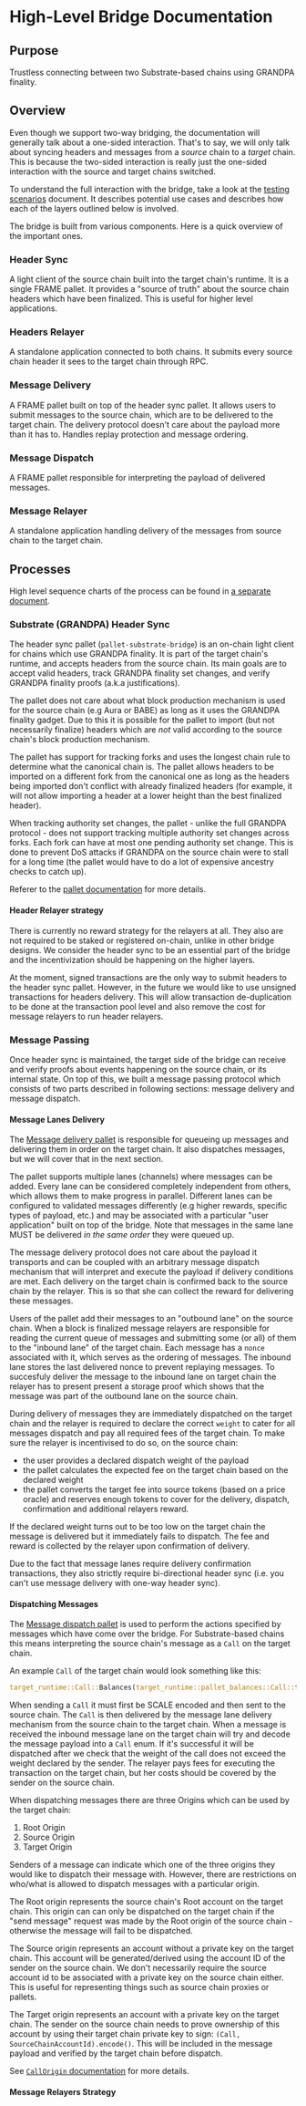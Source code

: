 # High-Level Bridge Documentation

## Purpose

Trustless connecting between two Substrate-based chains using GRANDPA finality.

## Overview

Even though we support two-way bridging, the documentation will generally talk about a one-sided
interaction. That's to say, we will only talk about syncing headers and messages from a _source_
chain to a _target_ chain. This is because the two-sided interaction is really just the one-sided
interaction with the source and target chains switched.

To understand the full interaction with the bridge, take a look at the
[testing scenarios](./testing-scenarios.md) document. It describes potential use cases and describes
how each of the layers outlined below is involved.

The bridge is built from various components. Here is a quick overview of the important ones.

### Header Sync

A light client of the source chain built into the target chain's runtime. It is a single FRAME
pallet. It provides a "source of truth" about the source chain headers which have been finalized.
This is useful for higher level applications.

### Headers Relayer

A standalone application connected to both chains. It submits every source chain header it sees to
the target chain through RPC.

### Message Delivery

A FRAME pallet built on top of the header sync pallet. It allows users to submit messages to the
source chain, which are to be delivered to the target chain. The delivery protocol doesn't care
about the payload more than it has to. Handles replay protection and message ordering.

### Message Dispatch

A FRAME pallet responsible for interpreting the payload of delivered messages.

### Message Relayer

A standalone application handling delivery of the messages from source chain to the target chain.

## Processes

High level sequence charts of the process can be found in [a separate document](./high-level.html).

### Substrate (GRANDPA) Header Sync

The header sync pallet (`pallet-substrate-bridge`) is an on-chain light client for chains which use
GRANDPA finality. It is part of the target chain's runtime, and accepts headers from the source
chain. Its main goals are to accept valid headers, track GRANDPA finality set changes, and verify
GRANDPA finality proofs (a.k.a justifications).

The pallet does not care about what block production mechanism is used for the source chain
(e.g Aura or BABE) as long as it uses the GRANDPA finality gadget. Due to this it is possible for
the pallet to import (but not necessarily finalize) headers which are _not_ valid according to the
source chain's block production mechanism.

The pallet has support for tracking forks and uses the longest chain rule to determine what the
canonical chain is. The pallet allows headers to be imported on a different fork from the canonical
one as long as the headers being imported don't conflict with already finalized headers (for
example, it will not allow importing a header at a lower height than the best finalized header).

When tracking authority set changes, the pallet - unlike the full GRANDPA protocol - does not
support tracking multiple authority set changes across forks. Each fork can have at most one pending
authority set change. This is done to prevent DoS attacks if GRANDPA on the source chain were to
stall for a long time (the pallet would have to do a lot of expensive ancestry checks to catch up).

Referer to the [pallet documentation](../modules/substrate/src/lib.rs) for more details.

#### Header Relayer strategy

There is currently no reward strategy for the relayers at all. They also are not required to be
staked or registered on-chain, unlike in other bridge designs. We consider the header sync to be
an essential part of the bridge and the incentivization should be happening on the higher layers.

At the moment, signed transactions are the only way to submit headers to the header sync pallet.
However, in the future we would like to use  unsigned transactions for headers delivery. This will
allow transaction de-duplication to be done at the transaction pool level and also remove the cost
for message relayers to run header relayers.

### Message Passing

Once header sync is maintained, the target side of the bridge can receive and verify proofs about
events happening on the source chain, or its internal state. On top of this, we built a message
passing protocol which consists of two parts described in following sections: message delivery and
message dispatch.

#### Message Lanes Delivery

The [Message delivery pallet](../modules/messages/src/lib.rs) is responsible for queueing up
messages and delivering them in order on the target chain. It also dispatches messages, but we will
cover that in the next section.

The pallet supports multiple lanes (channels) where messages can be added. Every lane can be
considered completely independent from others, which allows them to make progress in parallel.
Different lanes can be configured to validated messages differently (e.g higher rewards, specific
types of payload, etc.) and may be associated with a particular "user application" built on top of
the bridge. Note that messages in the same lane MUST be delivered _in the same order_ they were
queued up.

The message delivery protocol does not care about the payload it transports and can be coupled
with an arbitrary message dispatch mechanism that will interpret and execute the payload if delivery
conditions are met. Each delivery on the target chain is confirmed back to the source chain by the
relayer. This is so that she can collect the reward for delivering these messages.

Users of the pallet add their messages to an "outbound lane" on the source chain. When a block is
finalized message relayers are responsible for reading the current queue of messages and submitting
some (or all) of them to the "inbound lane" of the target chain. Each message has a `nonce`
associated with it, which serves as the ordering of messages. The inbound lane stores the last
delivered nonce to prevent replaying messages. To succesfuly deliver the message to the inbound lane
on target chain the relayer has to present present a storage proof which shows that the message was
part of the outbound lane on the source chain.

During delivery of messages they are immediately dispatched on the target chain and the relayer is
required to declare the correct `weight` to cater for all messages dispatch and pay all required
fees of the target chain. To make sure the relayer is incentivised to do so, on the source chain:
- the user provides a declared dispatch weight of the payload
- the pallet calculates the expected fee on the target chain based on the declared weight
- the pallet converts the target fee into source tokens (based on a price oracle) and reserves
  enough tokens to cover for the delivery, dispatch, confirmation and additional relayers reward.

If the declared weight turns out to be too low on the target chain the message is delivered but
it immediately fails to dispatch. The fee and reward is collected by the relayer upon confirmation
of delivery.

Due to the fact that message lanes require delivery confirmation transactions, they also strictly
require bi-directional header sync (i.e. you can't use message delivery with one-way header sync).

#### Dispatching Messages

The [Message dispatch pallet](../modules/dispatch/src/lib.rs) is used to perform the actions
specified by messages which have come over the bridge. For Substrate-based chains this means
interpreting the source chain's message as a `Call` on the target chain.

An example `Call` of the target chain would look something like this:

```rust
target_runtime::Call::Balances(target_runtime::pallet_balances::Call::transfer(recipient, amount))
```

When sending a `Call` it must first be SCALE encoded and then sent to the source chain. The `Call`
is then delivered by the message lane delivery mechanism from the source chain to the target chain.
When a message is received the inbound message lane on the target chain will try and decode the
message payload into a `Call` enum. If it's successful it will be dispatched after we check that the
weight of the call does not exceed the weight declared by the sender. The relayer pays fees for
executing the transaction on the target chain, but her costs should be covered by the sender on the
source chain.

When dispatching messages there are three Origins which can be used by the target chain:
1. Root Origin
2. Source Origin
3. Target Origin

Senders of a message can indicate which one of the three origins they would like to dispatch their
message with. However, there are restrictions on who/what is allowed to dispatch messages with a
particular origin.

The Root origin represents the source chain's Root account on the target chain. This origin can can
only be dispatched on the target chain if the "send message" request was made by the Root origin of
the source chain - otherwise the message will fail to be dispatched.

The Source origin represents an account without a private key on the target chain. This account will
be generated/derived using the account ID of the sender on the source chain. We don't necessarily
require the source account id to be associated with a private key on the source chain either. This
is useful for representing things such as source chain proxies or pallets.

The Target origin represents an account with a private key on the target chain. The sender on the
source chain needs to prove ownership of this account by using their target chain private key to
sign: `(Call, SourceChainAccountId).encode()`. This will be included in the message payload and
verified by the target chain before dispatch.

See [`CallOrigin` documentation](../primitives/message-dispatch/src/lib.rs) for more details.

#### Message Relayers Strategy
